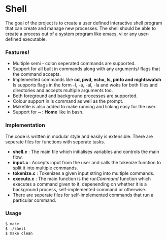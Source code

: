 # Shell

The goal of the project is to create a user defined interactive shell program that can
create and manage new processes. The shell should be able to create a process out of a
system program like emacs, vi or any user-defined executable.

### Features!

  - Multiple semi - colon seperated commands are supported.
  - Support for all built in commands along with any arguments/ flags that the command accepts.
  - Implemented commands like **cd, pwd, echo, ls, pinfo and nightswatch** ls supports flags in the form -l, -a, -al, -la and woks for both files and directories and accepts multiple arguments too.
  - Both foreground and background processes are supported.
  - Colour support in ls command as well as the prompt.
  - Makefile is also added to make running and linking easy for the user.
  - Support for **~ : Home** like in bash.  

### Implementation

The code is written in modular style and easily is extensible. There are seperate files for functions with seperate tasks.

  - **shell.c** : The main file which initialises variables and controls the main flow.
  - **input.c** : Accepts input from the user and calls the tokenize function to split it into multiple commands.
  - **tokenize.c** : Tokenizes a given input string into multiple commands.
  - **execute.c** : The main function is the _runCommand_ function which executes a command given to it, depenending on whether it is a background process, self-implemented command or otherwise.
  - There are seperate files for self-implemented commands that run a particular command.

### Usage

```sh
$ make
$ ./shell
$ make clean
```